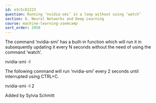 ```yaml
---
id: e3c5c81223
question: Running ‘nvidia-smi’ in a loop without using ‘watch’
section: 8. Neural Networks and Deep Learning
course: machine-learning-zoomcamp
sort_order: 2950
---
```


The command ‘nvidia-smi’ has a built-in function which will run it in subsequently updating it every N seconds without the need of using the command ‘watch’.

nvidia-smi -l <N seconds>

The following command will run ‘nvidia-smi’ every 2 seconds until interrupted using CTRL+C.

nvidia-smi -l 2

Added by Sylvia Schmitt


